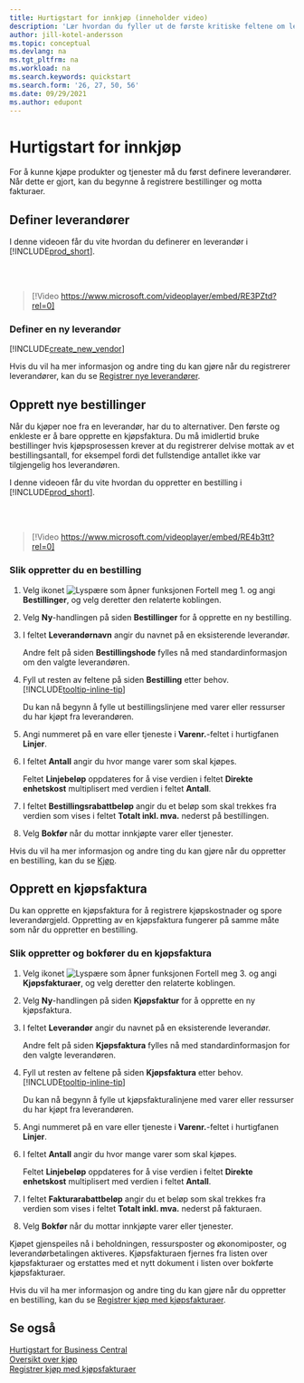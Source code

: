 ```yaml
---
title: Hurtigstart for innkjøp (inneholder video)
description: 'Lær hvordan du fyller ut de første kritiske feltene om leverandører i Business Central, slik at du kan starte innkjøp av produkter og tjenester.'
author: jill-kotel-andersson
ms.topic: conceptual
ms.devlang: na
ms.tgt_pltfrm: na
ms.workload: na
ms.search.keywords: quickstart
ms.search.form: '26, 27, 50, 56'
ms.date: 09/29/2021
ms.author: edupont
---
```


# <a name="procurement-quick-start"></a>Hurtigstart for innkjøp

For å kunne kjøpe produkter og tjenester må du først definere leverandører. Når dette er gjort, kan du begynne å registrere bestillinger og motta fakturaer.  

## <a name="set-up-vendors"></a>Definer leverandører

I denne videoen får du vite hvordan du definerer en leverandør i [!INCLUDE[prod_short](includes/prod_short.md)].

<br><br>  

> [!Video https://www.microsoft.com/videoplayer/embed/RE3PZtd?rel=0]

### <a name="set-up-a-new-vendor"></a>Definer en ny leverandør

[!INCLUDE[create_new_vendor](includes/create_new_vendor.md)]

Hvis du vil ha mer informasjon og andre ting du kan gjøre når du registrerer leverandører, kan du se [Registrer nye leverandører](purchasing-how-register-new-vendors.md).  

## <a name="create-new-purchase-orders"></a>Opprett nye bestillinger

Når du kjøper noe fra en leverandør, har du to alternativer. Den første og enkleste er å bare opprette en kjøpsfaktura. Du må imidlertid bruke bestillinger hvis kjøpsprosessen krever at du registrerer delvise mottak av et bestillingsantall, for eksempel fordi det fullstendige antallet ikke var tilgjengelig hos leverandøren.

I denne videoen får du vite hvordan du oppretter en bestilling i [!INCLUDE[prod_short](includes/prod_short.md)].

<br><br>

> [!Video https://www.microsoft.com/videoplayer/embed/RE4b3tt?rel=0]

### <a name="to-create-a-purchase-order"></a>Slik oppretter du en bestilling

1. Velg ikonet ![Lyspære som åpner funksjonen Fortell meg 1.](media/ui-search/search_small.png "Fortell hva du vil gjøre") og angi **Bestillinger**, og velg deretter den relaterte koblingen.  

2. Velg **Ny**-handlingen på siden **Bestillinger** for å opprette en ny bestilling.

3. I feltet **Leverandørnavn** angir du navnet på en eksisterende leverandør.

    Andre felt på siden **Bestillingshode** fylles nå med standardinformasjon om den valgte leverandøren.  

4. Fyll ut resten av feltene på siden **Bestilling** etter behov. [!INCLUDE[tooltip-inline-tip](includes/tooltip-inline-tip_md.md)]

    Du kan nå begynn å fylle ut bestillingslinjene med varer eller ressurser du har kjøpt fra leverandøren.

5. Angi nummeret på en vare eller tjeneste i **Varenr.**-feltet i hurtigfanen **Linjer**.

6. I feltet **Antall** angir du hvor mange varer som skal kjøpes.

    Feltet **Linjebeløp** oppdateres for å vise verdien i feltet **Direkte enhetskost** multiplisert med verdien i feltet **Antall**.

7. I feltet **Bestillingsrabattbeløp** angir du et beløp som skal trekkes fra verdien som vises i feltet **Totalt inkl. mva.** nederst på bestillingen.

8. Velg **Bokfør** når du mottar innkjøpte varer eller tjenester.

Hvis du vil ha mer informasjon og andre ting du kan gjøre når du oppretter en bestilling, kan du se [Kjøp](purchasing-manage-purchasing.md).  

## <a name="create-a-purchase-invoice"></a>Opprett en kjøpsfaktura

Du kan opprette en kjøpsfaktura for å registrere kjøpskostnader og spore leverandørgjeld. Oppretting av en kjøpsfaktura fungerer på samme måte som når du oppretter en bestilling.

### <a name="how-to-create-and-post-a-purchase-invoice"></a>Slik oppretter og bokfører du en kjøpsfaktura

1. Velg ikonet ![Lyspære som åpner funksjonen Fortell meg 3.](media/ui-search/search_small.png "Fortell hva du vil gjøre") og angi **Kjøpsfakturaer**, og velg deretter den relaterte koblingen.  
2. Velg **Ny**-handlingen på siden **Kjøpsfaktur** for å opprette en ny kjøpsfaktura.
3. I feltet **Leverandør** angir du navnet på en eksisterende leverandør.

    Andre felt på siden **Kjøpsfaktura** fylles nå med standardinformasjon for den valgte leverandøren.

4. Fyll ut resten av feltene på siden **Kjøpsfaktura** etter behov. [!INCLUDE[tooltip-inline-tip](includes/tooltip-inline-tip_md.md)]

    Du kan nå begynn å fylle ut kjøpsfakturalinjene med varer eller ressurser du har kjøpt fra leverandøren.

5. Angi nummeret på en vare eller tjeneste i **Varenr.**-feltet i hurtigfanen **Linjer**.
6. I feltet **Antall** angir du hvor mange varer som skal kjøpes.

    Feltet **Linjebeløp** oppdateres for å vise verdien i feltet **Direkte enhetskost** multiplisert med verdien i feltet **Antall**.

7. I feltet **Fakturarabattbeløp** angir du et beløp som skal trekkes fra verdien som vises i feltet **Totalt inkl. mva.** nederst på fakturaen.

8. Velg **Bokfør** når du mottar innkjøpte varer eller tjenester.

Kjøpet gjenspeiles nå i beholdningen, ressursposter og økonomiposter, og leverandørbetalingen aktiveres. Kjøpsfakturaen fjernes fra listen over kjøpsfakturaer og erstattes med et nytt dokument i listen over bokførte kjøpsfakturaer.  

Hvis du vil ha mer informasjon og andre ting du kan gjøre når du oppretter en bestilling, kan du se [Registrer kjøp med kjøpsfakturaer](purchasing-how-record-purchases.md).

## <a name="see-also"></a>Se også

[Hurtigstart for Business Central](quick-start-business-central.md)  
[Oversikt over kjøp](Purchasing-manage-purchasing.md)  
[Registrer kjøp med kjøpsfakturaer](purchasing-how-record-purchases.md)  
